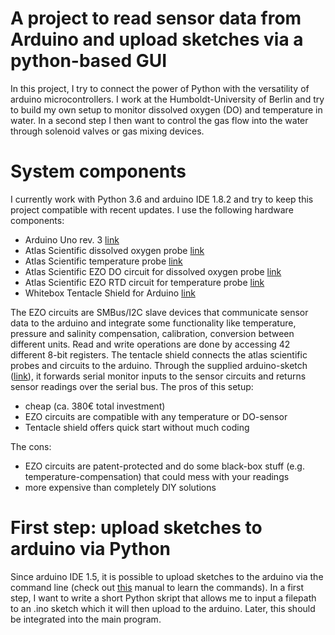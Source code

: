 # A project to read sensor data from Arduino and upload sketches via a python-based GUI
In this project, I try to connect the power of Python with the versatility of arduino microcontrollers. I work at the Humboldt-University of Berlin and try to build my own setup to monitor dissolved oxygen (DO) and temperature in water. In a second step I then want to control the gas flow into the water through solenoid valves or gas mixing devices.

# System components
I currently work with Python 3.6 and arduino IDE 1.8.2 and try to keep this project compatible with recent updates. 
I use the following hardware components:
- Arduino Uno rev. 3 [link](https://store.arduino.cc/arduino-uno-rev3)
- Atlas Scientific dissolved oxygen probe [link](https://www.atlas-scientific.com/product_pages/probes/do_probe.html)
- Atlas Scientific temperature probe [link](https://www.atlas-scientific.com/product_pages/probes/pt1000.html)
- Atlas Scientific EZO DO circuit for dissolved oxygen probe [link](https://www.atlas-scientific.com/product_pages/circuits/ezo_do.html)
- Atlas Scientific EZO RTD circuit for temperature probe [link](https://www.atlas-scientific.com/product_pages/circuits/ezo_rtd.html)
- Whitebox Tentacle Shield for Arduino [link](https://www.whiteboxes.ch/shop/tentacle/)

The EZO circuits are SMBus/I2C slave devices that communicate sensor data to the arduino and integrate some functionality like temperature, pressure and salinity compensation, calibration, conversion between different units. Read and write operations are done by accessing 42 different 8-bit registers. The tentacle shield connects the atlas scientific probes and circuits to the arduino. Through the supplied arduino-sketch ([link](https://raw.githubusercontent.com/whitebox-labs/tentacle-examples/master/arduino/tentacle-setup/tentacle_setup/tentacle_setup.ino)), it forwards serial monitor inputs to the sensor circuits and returns sensor readings over the serial bus. 
The pros of this setup:
- cheap (ca. 380€ total investment)
- EZO circuits are compatible with any temperature or DO-sensor
- Tentacle shield offers quick start without much coding

The cons:
- EZO circuits are patent-protected and do some black-box stuff (e.g. temperature-compensation) that could mess with your readings
- more expensive than completely DIY solutions

# First step: upload sketches to arduino via Python
Since arduino IDE 1.5, it is possible to upload sketches to the arduino via the command line (check out [this](https://github.com/arduino/Arduino/blob/master/build/shared/manpage.adoc) manual to learn the commands). In a first step, I want to write a short Python skript that allows me to input a filepath to an .ino sketch which it will then upload to the arduino. Later, this should be integrated into the main program.

